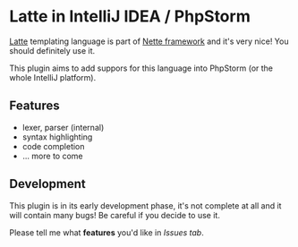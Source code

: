 # Latte in IntelliJ IDEA / PhpStorm

[Latte](http://doc.nette.org/en/templating#toc-latte) templating language is part of [Nette framework](http://nette.org)
 and it's very nice! You should definitely use it.

This plugin aims to add suppors for this language into PhpStorm (or the whole IntelliJ platform).

## Features
* lexer, parser (internal)
* syntax highlighting
* code completion
* ... more to come

## Development

This plugin is in its early development phase, it's not complete at all and it will contain many bugs!
 Be careful if you decide to use it.

Please tell me what **features** you'd like in *Issues tab*.